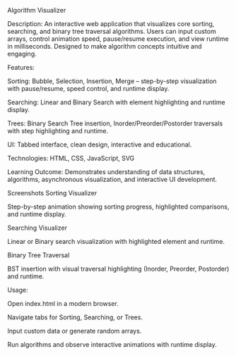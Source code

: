 Algorithm Visualizer

Description:
An interactive web application that visualizes core sorting, searching, and binary tree traversal algorithms. Users can input custom arrays, control animation speed, pause/resume execution, and view runtime in milliseconds. Designed to make algorithm concepts intuitive and engaging.

Features:

Sorting: Bubble, Selection, Insertion, Merge – step-by-step visualization with pause/resume, speed control, and runtime display.

Searching: Linear and Binary Search with element highlighting and runtime display.

Trees: Binary Search Tree insertion, Inorder/Preorder/Postorder traversals with step highlighting and runtime.

UI: Tabbed interface, clean design, interactive and educational.

Technologies:
HTML, CSS, JavaScript, SVG

Learning Outcome:
Demonstrates understanding of data structures, algorithms, asynchronous visualization, and interactive UI development.

Screenshots
Sorting Visualizer


Step-by-step animation showing sorting progress, highlighted comparisons, and runtime display.

Searching Visualizer


Linear or Binary search visualization with highlighted element and runtime.

Binary Tree Traversal


BST insertion with visual traversal highlighting (Inorder, Preorder, Postorder) and runtime.

Usage:

Open index.html in a modern browser.

Navigate tabs for Sorting, Searching, or Trees.

Input custom data or generate random arrays.

Run algorithms and observe interactive animations with runtime display.